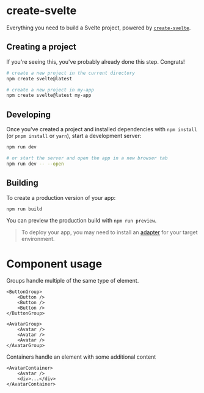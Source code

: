# create-svelte

Everything you need to build a Svelte project, powered by [`create-svelte`](https://github.com/sveltejs/kit/tree/master/packages/create-svelte).

## Creating a project

If you're seeing this, you've probably already done this step. Congrats!

```bash
# create a new project in the current directory
npm create svelte@latest

# create a new project in my-app
npm create svelte@latest my-app
```

## Developing

Once you've created a project and installed dependencies with `npm install` (or `pnpm install` or `yarn`), start a development server:

```bash
npm run dev

# or start the server and open the app in a new browser tab
npm run dev -- --open
```

## Building

To create a production version of your app:

```bash
npm run build
```

You can preview the production build with `npm run preview`.

> To deploy your app, you may need to install an [adapter](https://kit.svelte.dev/docs/adapters) for your target environment.

# Component usage

Groups handle multiple of the same type of element.

```
<ButtonGroup>
    <Button />
    <Button />
    <Button />
</ButtonGroup>

<AvatarGroup>
    <Avatar />
    <Avatar />
    <Avatar />
</AvatarGroup>
```

Containers handle an element with some additional content

```
<AvatarContainer>
    <Avatar />
    <div>...</div>
</AvatarContainer>
```
